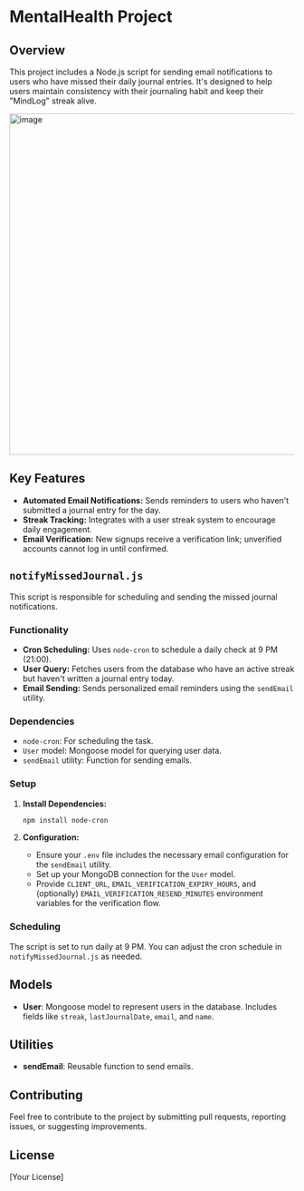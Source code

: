 # MentalHealth Project

## Overview

This project includes a Node.js script for sending email notifications to users who have missed their daily journal entries. It's designed to help users maintain consistency with their journaling habit and keep their "MindLog" streak alive.

<img width="1118" height="602" alt="image" src="https://github.com/user-attachments/assets/48d4a699-3e46-448a-b78f-0c822746a531" />

## Key Features

- **Automated Email Notifications:** Sends reminders to users who haven't submitted a journal entry for the day.
- **Streak Tracking:** Integrates with a user streak system to encourage daily engagement.
- **Email Verification:** New signups receive a verification link; unverified accounts cannot log in until confirmed.

## `notifyMissedJournal.js`

This script is responsible for scheduling and sending the missed journal notifications.

### Functionality

- **Cron Scheduling:** Uses `node-cron` to schedule a daily check at 9 PM (21:00).
- **User Query:** Fetches users from the database who have an active streak but haven't written a journal entry today.
- **Email Sending:** Sends personalized email reminders using the `sendEmail` utility.

### Dependencies

- `node-cron`: For scheduling the task.
- `User` model: Mongoose model for querying user data.
- `sendEmail` utility: Function for sending emails.

### Setup

1.  **Install Dependencies:**

    ```bash
    npm install node-cron
    ```

2.  **Configuration:**

    - Ensure your `.env` file includes the necessary email configuration for the `sendEmail` utility.
    - Set up your MongoDB connection for the `User` model.
    - Provide `CLIENT_URL`, `EMAIL_VERIFICATION_EXPIRY_HOURS`, and (optionally) `EMAIL_VERIFICATION_RESEND_MINUTES` environment variables for the verification flow.

### Scheduling

The script is set to run daily at 9 PM. You can adjust the cron schedule in `notifyMissedJournal.js` as needed.

## Models

- **User**: Mongoose model to represent users in the database. Includes fields like `streak`, `lastJournalDate`, `email`, and `name`.

## Utilities

- **sendEmail**: Reusable function to send emails.

## Contributing

Feel free to contribute to the project by submitting pull requests, reporting issues, or suggesting improvements.

## License

[Your License]
